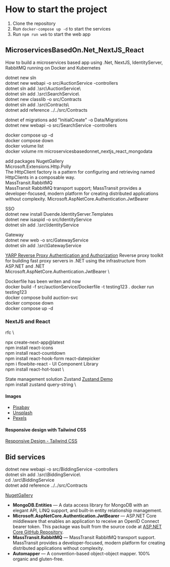 # How to start the project

1. Clone the repository
2. Run `docker-compose up -d` to start the services
3. Run `npm run web` to start the web app

## MicroservicesBasedOn.Net_NextJS_React

How to build a microservices based app using .Net, NextJS, IdentityServer, RabbitMQ running on Docker and Kubernetes

dotnet new sln \
dotnet new webapi -o src/AuctionService -controllers \
dotnet sln add .\src\AuctionService\ \
dotnet sln add .\src\SearchService\ \
dotnet new classlib -o src/Contracts \
dotnet sln add .\src\Contracts\ \
dotnet add reference ../../src/Contracts

dotnet ef migrations add "InitialCreate" -o Data/Migrations \
dotnet new webapi -o src/SearchService -controllers

docker compose up -d \
docker compose down \
docker volume list \
docker volume rm microservicesbasedonnet_nextjs_react_mongodata

add packages NugetGallery \
Microsoft.Extensions.Http.Polly \
The HttpClient factory is a pattern for configuring and retrieving named HttpClients in a composable way. \
MassTransit.RabbitMQ \
MassTransit RabbitMQ transport support; MassTransit provides a developer-focused, modern platform for creating distributed applications without complexity.
Microsoft.AspNetCore.Authentication.JwtBearer

SSO \
dotnet new install Duende.IdentityServer.Templates \
dotnet new isaspid -o src/IdentityService \
dotnet sln add .\src\IdentityService

Gateway \
dotnet new web -o src/GatewayService \
dotnet sln add .\src\GatewayService

[YARP Reverse Proxy Authentication and Authorization](https://microsoft.github.io/reverse-proxy/articles/authn-authz.html)
Reverse proxy toolkit for building fast proxy servers in .NET using the infrastructure from ASP.NET and .NET \
Microsoft.AspNetCore.Authentication.JwtBearer \

Dockerfile has been writen and now\
docker build -f src/auctionService/Dockerfile -t testing123 .
docker run testing123 \
docker compose build auction-svc \
docker compose down \
docker compose up -d

### NextJS and React

rfc \

npx create-next-app@latest \
npm install react-icons \
npm install react-countdown \
npm install react-hook-form react-datepicker \
npm i flowbite-react - UI Component Library \
npm install react-hot-toast \

State management solution Zustand [Zustand Demo](https://zustand-demo.pmnd.rs) \
npm install zustand query-string \

#### Images

- [Pixabay](https://pixabay.com/)
- [Unsplash](https://unsplash.com/)
- [Pexels](https://www.pexels.com/)

#### Responsive design with Tailwind CSS

[Responsive Design - Tailwind CSS](https://tailwindcss.com/docs/responsive-design)

## Bid services

dotnet new webapi -o src/BiddingService -controllers \
dotnet sln add .\src\BiddingService\ \
 cd .\src\BiddingService \
 dotnet add reference ../../src/Contracts

[NugetGallery](https://www.nuget.org/)

- **MongoDB.Entities** — A data access library for MongoDB with an elegant API, LINQ support, and built-in entity relationship management.
- **Microsoft.AspNetCore.Authentication.JwtBearer** — ASP.NET Core middleware that enables an application to receive an OpenID Connect bearer token. This package was built from the source code at [ASP.NET Core GitHub Repository](https://github.com/dotnet/aspnetcore/tree/c2a442982e736e17ae6bcadbfd8ccba278ee1be6).
- **MassTransit.RabbitMQ** — MassTransit RabbitMQ transport support. MassTransit provides a developer-focused, modern platform for creating distributed applications without complexity.
- **Automapper** — A convention-based object-object mapper. 100% organic and gluten-free.
